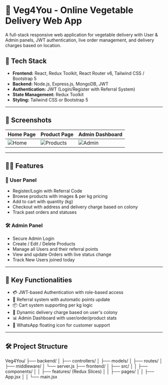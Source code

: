 # 🥦 Veg4You - Online Vegetable Delivery Web App

A full-stack responsive web application for vegetable delivery with User & Admin panels, JWT authentication, live order management, and delivery charges based on location.

## 🚀 Tech Stack

- **Frontend:** React, Redux Toolkit, React Router v6, Tailwind CSS / Bootstrap 5  
- **Backend:** Node.js, Express.js, MongoDB, JWT  
- **Authentication:** JWT (Login/Register with Referral System)  
- **State Management:** Redux Toolkit  
- **Styling:** Tailwind CSS or Bootstrap 5  

---

## 📸 Screenshots

| Home Page | Product Page | Admin Dashboard |
|-----------|--------------|-----------------|
| ![Home](./screenshots/home.png) | ![Products](./screenshots/products.png) | ![Admin](./screenshots/admin.png) |

---

## 🧑‍💼 Features

### 👤 User Panel
- Register/Login with Referral Code
- Browse products with images & per kg pricing
- Add to cart with quantity (kg)
- Checkout with address and delivery charge based on colony
- Track past orders and statuses

### 🛠 Admin Panel
- Secure Admin Login
- Create / Edit / Delete Products
- Manage all Users and their referral points
- View and update Orders with live status change
- Track New Users joined today

---

## 🎯 Key Functionalities

- 💳 JWT-based Authentication with role-based access  
- 🎁 Referral system with automatic points update  
- 📦 Cart system supporting per kg logic  
- 🚚 Dynamic delivery charge based on user's colony  
- 📊 Admin Dashboard with user/order/product stats  
- 💬 WhatsApp floating icon for customer support  

---

## 🛠 Project Structure
Veg4You/
├── backend/
│ ├── controllers/
│ ├── models/
│ ├── routes/
│ ├── middleware/
│ └── server.js
├── frontend/
│ ├── src/
│ │ ├── components/
│ │ ├── features/ (Redux Slices)
│ │ ├── pages/
│ │ ├── App.jsx
│ │ └── main.jsx
